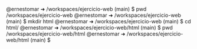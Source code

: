 @ernestomar ➜ /workspaces/ejercicio-web (main) $ pwd
/workspaces/ejercicio-web
@ernestomar ➜ /workspaces/ejercicio-web (main) $ mkdir html
@ernestomar ➜ /workspaces/ejercicio-web (main) $ cd html/
@ernestomar ➜ /workspaces/ejercicio-web/html (main) $ pwd
/workspaces/ejercicio-web/html
@ernestomar ➜ /workspaces/ejercicio-web/html (main) $ 